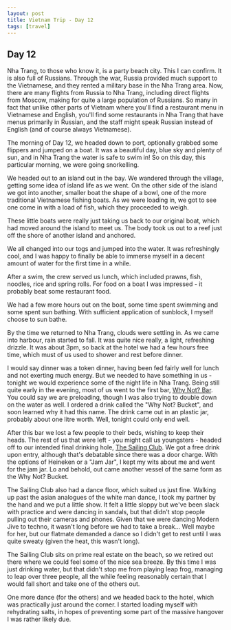 ```yaml
---
layout: post
title: Vietnam Trip - Day 12
tags: [travel]
---
```


## Day 12

Nha Trang, to those who know it,  is a party beach city. This I can confirm. It is also full of Russians.  Through the war, Russia provided much support to the Vietnamese, and they rented a military base in the Nha Trang area. Now, there are many flights from Russia to Nha Trang, including direct flights from Moscow, making for quite a large population of Russians. So many in fact that unlike other parts of Vietnam where you'll find a restaurant menu in Vietnamese and English, you'll find some restaurants in Nha Trang that have menus primarily in Russian, and the staff might speak Russian instead of English (and of course always Vietnamese).

The morning of Day 12, we headed down to port,  optionally grabbed some flippers and jumped on a boat. It was a beautiful day, blue sky and plenty of sun, and in Nha Trang the water is safe to swim in! So on this day, this particular morning, we were going snorkelling.

We headed out to an island out in the bay. We wandered through the village,  getting some idea of island life as we went. On the other side of the island we got into another, smaller boat the shape of a bowl, one of the more traditional Vietnamese fishing boats. As we were loading in, we got to see one come in with a load of fish, which they proceeded to weigh.

These little boats were really just taking us back to our original boat,  which had moved around the island to meet us. The body took us out to a reef just off the shore of another island and anchored.

We all changed into our togs and jumped into the water. It was refreshingly cool,  and I was happy to finally be able to immerse myself in a decent amount of water for the first time in a while.

After a swim, the crew served us lunch, which included prawns, fish, noodles, rice and spring rolls. For food on a boat I was impressed - it probably beat some restaurant food.

We had a few more hours out on the boat,  some time spent swimming and some spent sun bathing. With sufficient application of sunblock, I myself choose to sun bathe.

By the time we returned to Nha Trang,  clouds were settling in. As we came into harbour, rain started to fall. It was quite nice really, a light, refreshing drizzle. It was about 3pm, so back at the hotel we had a few hours free time, which must of us used to shower and rest before dinner.

I would say dinner was a token dinner,  having been fed fairly well for lunch and not exerting much energy. But we needed to have something in us - tonight we would experience some of the night life in Nha Trang. Being still quite early in the evening, most of us went to the first bar,  [Why Not? Bar]( http://www.tripadvisor.com/Attraction_Review-g293928-d782081-Reviews-Why_Not_Bar-Nha_Trang_Khanh_Hoa_Province.html ). You could say we are preloading,  though I was also trying to double down on the water as well. I ordered a drink called the "Why Not? Bucket", and soon learned why it had this name. The drink came out in an plastic jar,  probably about one litre worth. Well, tonight could only end well.

After this bar we lost a few people to their beds, wishing to keep their heads. The rest of us that were left - you might call us youngsters - headed off to our intended final drinking hole, [The Sailing Club]( http://www.tripadvisor.com/Restaurant_Review-g293928-d1104316-Reviews-Sailing_Club_Nha_Trang-Nha_Trang_Khanh_Hoa_Province.html ). We got a free drink upon entry, although that's debatable since there was a door charge. With the options of Heineken or a "Jam Jar",  I kept my wits about me and went for the jam jar. Lo and behold, out came another vessel of the same form as the Why Not? Bucket.

The Sailing Club also had a dance floor, which suited us just fine. Walking up past the asian analogues of the white man dance, I took my partner by the hand and we put a little show. It felt a little sloppy but we've been slack with practice and were dancing in sandals, but that didn't stop people pulling out their cameras and phones. Given that we were dancing Modern Jive to techno, it wasn't long before we had to take a break... Well maybe for her, but our flatmate demanded a dance so I didn't get to rest until I was quite sweaty (given the heat, this wasn't long).

The Sailing Club sits on prime real estate on the beach,  so we retired out there where we could feel some of the nice sea breeze. By this time I was just drinking water, but that didn't stop me from playing leap frog, managing to leap over three people, all the while feeling reasonably certain that I would fall short and take one of the others out.

One more dance (for the others) and we headed back to the hotel, which was practically just around the corner. I started loading myself with rehydrating salts, in hopes of preventing some part of the massive hangover I was rather likely due.

